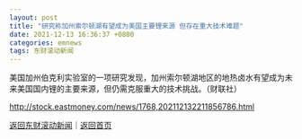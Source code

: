 ```yaml
---
layout: post
title: "研究称加州索尔顿湖有望成为美国主要锂来源 但存在重大技术难题"
date: 2021-12-13 16:36:37 +0800
categories: emnews
tags: 东财滚动新闻
---
```


美国加州伯克利实验室的一项研究发现，加州索尔顿湖地区的地热卤水有望成为未来美国国内锂的主要来源，但仍需克服重大的技术挑战。（财联社）

<http://stock.eastmoney.com/news/1768,202112132211856786.html>

[返回东财滚动新闻](//finews.withounder.com/emnews/)｜[返回首页](//finews.withounder.com/)
